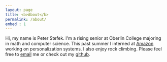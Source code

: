```yaml
---
layout: page
title: <b>About</b>
permalink: /about/
embed : 1
---
```


Hi, my name is Peter Stefek. I'm a rising senior at Oberlin College majoring in math and computer science. This past summer I interned at <a href = "https://amazon.com">Amazon</a> working on personalization systems. I also enjoy rock climbing. Please feel free to <a href="mailto:pstefek@oberlin.edu">email</a> me or check out my <a href="https://github.com/Mr4k">github</a>. 



